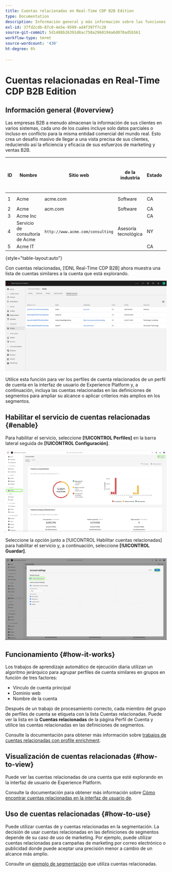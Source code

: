 ```yaml
---
title: Cuentas relacionadas en Real-Time CDP B2B Edition
type: Documentation
description: Información general y más información sobre las funciones de cuentas relacionadas en Experience Platform Real-Time CDP B2B.
exl-id: 37fd2cdb-87c0-4e5e-9599-ad4f397f7c28
source-git-commit: 5d1488b26391d8ac758a2968194a6d070ad5b561
workflow-type: tm+mt
source-wordcount: '430'
ht-degree: 6%

---
```


# Cuentas relacionadas en Real-Time CDP B2B Edition

## Información general {#overview}

Las empresas B2B a menudo almacenan la información de sus clientes en varios sistemas, cada uno de los cuales incluye solo datos parciales o incluso en conflicto para la misma entidad comercial del mundo real. Esto crea un desafío masivo de llegar a una vista precisa de sus clientes, reduciendo así la eficiencia y eficacia de sus esfuerzos de marketing y ventas B2B.

| ID | Nombre | Sitio web | de la industria | Estado | Phone | Tiene una oportunidad abierta con un importe > `$1 million` |
|---|---|---|---|---|---|---|
| 1 | Acme | acme.com | Software | CA | (408)536-6000 |  |
| 2 | Acme | acm.com | Software | CA | 4085366000 | x |
| 3 | Acme Inc |  |  | CA | (408)5366000 |  |
| 4 | Servicio de consultoría de Acme | `http://www.acme.com/consulting` | Asesoría tecnológica | NY | (212)471-0904 | x |
| 5 | Acme IT |  |  | CA |  |  |

{style="table-layout:auto"}

Con cuentas relacionadas, [!DNL Real-Time CDP B2B] ahora muestra una lista de cuentas similares a la cuenta que está explorando.

![Pantalla que muestra las cuentas relacionadas en la IU de Experience Platform.](/help/rtcdp/b2b-ai-ml-services/assets/related-accounts-in-ui.png)

Utilice esta función para ver los perfiles de cuenta relacionados de un perfil de cuenta en la interfaz de usuario de Experience Platform y, a continuación, incluya las cuentas relacionadas en las definiciones de segmentos para ampliar su alcance o aplicar criterios más amplios en los segmentos.

## Habilitar el servicio de cuentas relacionadas {#enable}

Para habilitar el servicio, seleccione **[!UICONTROL Perfiles]** en la barra lateral seguida de **[!UICONTROL Configuración]**.

![IU del Experience Platform que resalta perfiles y configuraciones.](../assets/../b2b-ai-ml-services/assets/related-account-settings.png)

Seleccione la opción junto a [!UICONTROL Habilitar cuentas relacionadas] para habilitar el servicio y, a continuación, seleccione **[!UICONTROL Guardar]**.

![Pantalla de configuración de la cuenta que resalta la opción y guarda.](../assets/../b2b-ai-ml-services/assets/related-account-toggle.png)

## Funcionamiento {#how-it-works}

Los trabajos de aprendizaje automático de ejecución diaria utilizan un algoritmo jerárquico para agrupar perfiles de cuenta similares en grupos en función de tres factores:

* Vínculo de cuenta principal
* Dominio web
* Nombre de la cuenta

Después de un trabajo de procesamiento correcto, cada miembro del grupo de perfiles de cuenta se etiqueta con la lista Cuentas relacionadas. Puede ver la lista en la **Cuentas relacionadas** de la página Perfil de Cuenta y utilice las cuentas relacionadas en las definiciones de segmentos.

Consulte la documentación para obtener más información sobre [trabajos de cuentas relacionadas con profile enrichment](/help/dataflows/ui/b2b/monitor-profile-enrichment.md).

## Visualización de cuentas relacionadas {#how-to-view}

Puede ver las cuentas relacionadas de una cuenta que esté explorando en la interfaz de usuario de Experience Platform.

Consulte la documentación para obtener más información sobre [Cómo encontrar cuentas relacionadas en la interfaz de usuario de](/help/rtcdp/accounts/account-profile-ui-guide.md#related-accounts-tab).

## Uso de cuentas relacionadas {#how-to-use}

Puede utilizar cuentas de y cuentas relacionadas en la segmentación. La decisión de usar cuentas relacionadas en las definiciones de segmentos depende de su caso de uso de marketing. Por ejemplo, puede utilizar cuentas relacionadas para campañas de marketing por correo electrónico o publicidad donde puede aceptar una precisión menor a cambio de un alcance más amplio.

Consulte un [ejemplo de segmentación](/help/rtcdp/segmentation/b2b.md#related-accounts) que utiliza cuentas relacionadas.
